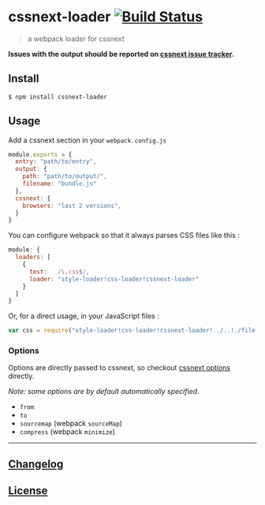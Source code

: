 # cssnext-loader [![Build Status](http://img.shields.io/travis/cssnext/cssnext-loader.svg)](https://travis-ci.org/cssnext/cssnext-loader)

> a webpack loader for cssnext

**Issues with the output should be reported on [cssnext issue tracker](https://github.com/cssnext/cssnext/issues).**

## Install

```console
$ npm install cssnext-loader
```

## Usage

Add a cssnext section in your `webpack.config.js`

```javascript
module.exports = {
  entry: "path/to/entry",
  output: {
    path: "path/to/output/",
    filename: "bundle.js"
  },
  cssnext: {
    browsers: "last 2 versions",
  }
}
```

You can configure webpack so that it always parses CSS files like this :

```javascript
module: {
  loaders: [
    {
      test:   /\.css$/,
      loader: "style-loader!css-loader!cssnext-loader"
    }
  ]
}
```

Or, for a direct usage, in your JavaScript files :

```javascript
var css = require("style-loader!css-loader!cssnext-loader!../..!./file.css")
```

### Options

Options are directly passed to cssnext, so checkout [cssnext options](https://github.com/cssnext/cssnext#nodejs-options) directly.

_Note: some options are by default automatically specified._

- `from` 
- `to`
- `sourcemap` (webpack `sourceMap`)
- `compress` (webpack `minimize`)

---

## [Changelog](CHANGELOG.md)

## [License](LICENSE)

